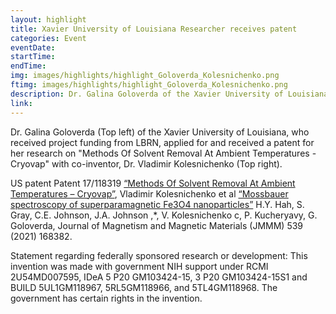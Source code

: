 ```yaml
---
layout: highlight
title: Xavier University of Louisiana Researcher receives patent
categories: Event
eventDate: 
startTime:
endTime:
img: images/highlights/highlight_Goloverda_Kolesnichenko.png
ftimg: images/highlights/highlight_Goloverda_Kolesnichenko.png
description: Dr. Galina Goloverda of the Xavier University of Louisiana, who received project funding from LBRN, applied for and received a patent for her research on "Methods Of Solvent Removal At Ambient Temperatures - Cryovap" with co-inventor, Dr. Vladimir Kolesnichenko.
link:
---
```

Dr. Galina Goloverda (Top left) of the Xavier University of Louisiana, who received project funding from LBRN, applied for and received a patent for her research on "Methods Of Solvent Removal At Ambient Temperatures - Cryovap" with co-inventor, Dr. Vladimir Kolesnichenko (Top right).

US patent Patent 17/118319 [“Methods Of Solvent Removal At Ambient Temperatures – Cryovap”][1], Vladimir Kolesnichenko et al [“Mossbauer spectroscopy of superparamagnetic Fe3O4 nanoparticles”][2] H.Y. Hah, S. Gray, C.E. Johnson, J.A. Johnson ,*, V. Kolesnichenko c, P. Kucheryavy, G. Goloverda, Journal of Magnetism and Magnetic Materials (JMMM) 539 (2021) 168382.

Statement regarding federally sponsored research or development: This invention was made with government NIH support under RCMI 2U54MD007595, IDeA 5 P20 GM103424-15, 3 P20 GM103424-15S1 and BUILD 5UL1GM118967, 5RL5GM118966, and 5TL4GM118968. The government has certain rights in the invention.

[1]: https://uspto.report/patent/app/20210178287
[2]: https://doi.org/10.1016/j.jmmm.2021.168382
